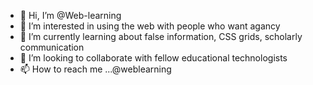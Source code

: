 - 👋 Hi, I’m @Web-learning
- 👀 I’m interested in using the web with people who want agancy
- 🌱 I’m currently learning about false information, CSS grids, scholarly communication
- 💞️ I’m looking to collaborate with fellow educational technologists
- 📫 How to reach me ...@weblearning

<!---
Web-learning/Web-learning is a ✨ special ✨ repository because its `README.md` (this file) appears on your GitHub profile.
You can click the Preview link to take a look at your changes.
--->
